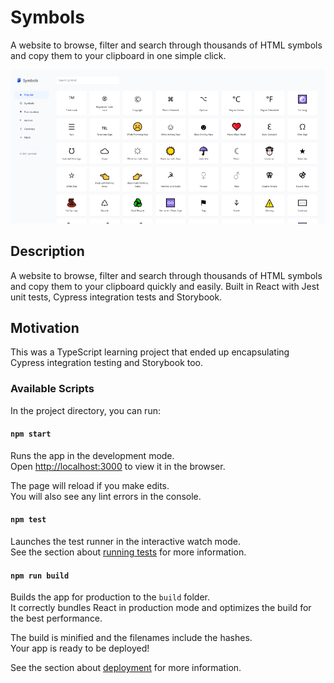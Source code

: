 # Symbols

A website to browse, filter and search through thousands of HTML symbols and copy them to your clipboard in one simple click.

![Symbols](documentation/symbols.jpg)

## Description

A website to browse, filter and search through thousands of HTML symbols and copy them to your clipboard quickly and easily. Built in React with Jest unit tests, Cypress integration tests and Storybook.

## Motivation

This was a TypeScript learning project that ended up encapsulating Cypress integration testing and Storybook too.

### Available Scripts

In the project directory, you can run:

#### `npm start`

Runs the app in the development mode.\
Open [http://localhost:3000](http://localhost:3000) to view it in the browser.

The page will reload if you make edits.\
You will also see any lint errors in the console.

#### `npm test`

Launches the test runner in the interactive watch mode.\
See the section about [running tests](https://facebook.github.io/create-react-app/docs/running-tests) for more information.

#### `npm run build`

Builds the app for production to the `build` folder.\
It correctly bundles React in production mode and optimizes the build for the best performance.

The build is minified and the filenames include the hashes.\
Your app is ready to be deployed!

See the section about [deployment](https://facebook.github.io/create-react-app/docs/deployment) for more information.
